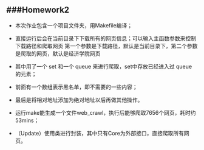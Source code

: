 ###Homework2 
--
* 本次作业包含一个项目文件夹，用Makefile编译；

* 直接运行后会在当前目录下下载所有的网页信息；可以输入主函数参数来控制下载路径和爬取网页
  第一个参数是下载路径，默认是当前目录下，第二个参数是爬取的网页，默认是经济学院网页

* 其中用了一个 set 和一个 queue 来进行爬取，set中存放已经进入过 queue 的元素；
            
* 前面有一个数组表示黑名单，即不需要的一些内容；

* 最后是将相对地址添加为绝对地址以后再做其他操作。

* 运行make能生成一个文件web_crawl，执行后能够爬取7656个网页，耗时约53mins；

* （Update）使用类进行封装，其中只有Core为外部接口，直接爬取所有网页。
